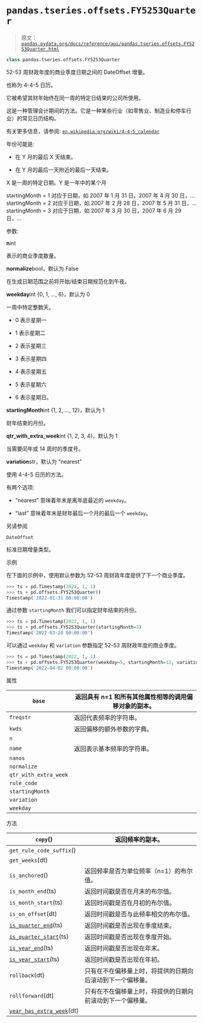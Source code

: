 # `pandas.tseries.offsets.FY5253Quarter`

> 原文：[`pandas.pydata.org/docs/reference/api/pandas.tseries.offsets.FY5253Quarter.html`](https://pandas.pydata.org/docs/reference/api/pandas.tseries.offsets.FY5253Quarter.html)

```py
class pandas.tseries.offsets.FY5253Quarter
```

52-53 周财政年度的商业季度日期之间的 DateOffset 增量。

也称为 4-4-5 日历。

它被希望其财年始终在同一周的特定日结束的公司所使用。

这是一种管理会计期间的方法。它是一种某些行业（如零售业、制造业和停车行业）的常见日历结构。

有关更多信息，请参阅: [`en.wikipedia.org/wiki/4-4-5_calendar`](https://en.wikipedia.org/wiki/4-4-5_calendar)

年份可能是:

+   在 Y 月的最后 X 天结束。

+   在 Y 月的最后一天附近的最后一天结束。

X 是一周的特定日期。Y 是一年中的某个月

startingMonth = 1 对应于日期，如 2007 年 1 月 31 日，2007 年 4 月 30 日，… startingMonth = 2 对应于日期，如 2007 年 2 月 28 日，2007 年 5 月 31 日，… startingMonth = 3 对应于日期，如 2007 年 3 月 30 日，2007 年 6 月 29 日，…

参数:

**n**int

表示的商业季度数量。

**normalize**bool，默认为 False

在生成日期范围之前将开始/结束日期规范化到午夜。

**weekday**int {0, 1, …, 6}，默认为 0

一周中特定整数天。

+   0 表示星期一

+   1 表示星期二

+   2 表示星期三

+   3 表示星期四

+   4 表示星期五

+   5 表示星期六

+   6 表示星期日。

**startingMonth**int {1, 2, …, 12}，默认为 1

财年结束的月份。

**qtr_with_extra_week**int {1, 2, 3, 4}，默认为 1

当需要闰年或 14 周时的季度号。

**variation**str，默认为 “nearest”

使用 4-4-5 日历的方法。

有两个选项:

+   “nearest” 意味着年末是离年底最近的 `weekday`。

+   “last” 意味着年末是财年最后一个月的最后一个 `weekday`。

另请参阅

`DateOffset`

标准日期增量类型。

示例

在下面的示例中，使用默认参数为 52-53 周财政年度提供了下一个商业季度。

```py
>>> ts = pd.Timestamp(2022, 1, 1)
>>> ts + pd.offsets.FY5253Quarter()
Timestamp('2022-01-31 00:00:00') 
```

通过参数 `startingMonth` 我们可以指定财年结束的月份。

```py
>>> ts = pd.Timestamp(2022, 1, 1)
>>> ts + pd.offsets.FY5253Quarter(startingMonth=3)
Timestamp('2022-03-28 00:00:00') 
```

可以通过 `weekday` 和 `variation` 参数指定 52-53 周财政年度的商业季度。

```py
>>> ts = pd.Timestamp(2022, 1, 1)
>>> ts + pd.offsets.FY5253Quarter(weekday=5, startingMonth=12, variation="last")
Timestamp('2022-04-02 00:00:00') 
```

属性

| `base` | 返回具有 n=1 和所有其他属性相等的调用偏移对象的副本。 |
| --- | --- |
| `freqstr` | 返回代表频率的字符串。 |
| `kwds` | 返回偏移的额外参数的字典。 |
| `n` |  |
| `name` | 返回表示基本频率的字符串。 |
| `nanos` |  |
| `normalize` |  |
| `qtr_with_extra_week` |  |
| `rule_code` |  |
| `startingMonth` |  |
| `variation` |  |
| `weekday` |  |

方法

| `copy`() | 返回频率的副本。 |
| --- | --- |
| `get_rule_code_suffix`() |  |
| `get_weeks`(dt) |  |
| `is_anchored`() | 返回频率是否为单位频率（n=1）的布尔值。 |
| `is_month_end`(ts) | 返回时间戳是否在月末的布尔值。 |
| `is_month_start`(ts) | 返回时间戳是否在月初的布尔值。 |
| `is_on_offset`(dt) | 返回时间戳是否与此频率相交的布尔值。 |
| [`is_quarter_end`](https://pandas.pydata.org/docs/reference/api/pandas.tseries.offsets.FY5253Quarter.is_quarter_end.html#pandas.tseries.offsets.FY5253Quarter.is_quarter_end "pandas.tseries.offsets.FY5253Quarter.is_quarter_end")(ts) | 返回时间戳是否出现在季度结束。 |
| [`is_quarter_start`](https://pandas.pydata.org/docs/reference/api/pandas.tseries.offsets.FY5253Quarter.is_quarter_start.html#pandas.tseries.offsets.FY5253Quarter.is_quarter_start "pandas.tseries.offsets.FY5253Quarter.is_quarter_start")(ts) | 返回时间戳是否出现在季度开始。 |
| [`is_year_end`](https://pandas.pydata.org/docs/reference/api/pandas.tseries.offsets.FY5253Quarter.is_year_end.html#pandas.tseries.offsets.FY5253Quarter.is_year_end "pandas.tseries.offsets.FY5253Quarter.is_year_end")(ts) | 返回时间戳是否出现在年末。 |
| [`is_year_start`](https://pandas.pydata.org/docs/reference/api/pandas.tseries.offsets.FY5253Quarter.is_year_start.html#pandas.tseries.offsets.FY5253Quarter.is_year_start "pandas.tseries.offsets.FY5253Quarter.is_year_start")(ts) | 返回时间戳是否出现在年初。 |
| `rollback`(dt) | 只有在不在偏移量上时，将提供的日期向后滚动到下一个偏移量。 |
| `rollforward`(dt) | 只有在不在偏移量上时，将提供的日期向前滚动到下一个偏移量。 |
| [`year_has_extra_week`](https://pandas.pydata.org/docs/reference/api/pandas.tseries.offsets.FY5253Quarter.year_has_extra_week.html#pandas.tseries.offsets.FY5253Quarter.year_has_extra_week "pandas.tseries.offsets.FY5253Quarter.year_has_extra_week")(dt) |  |
